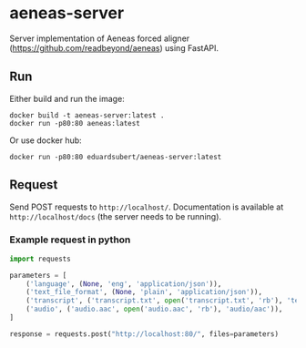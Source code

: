 # aeneas-server
Server implementation of Aeneas forced aligner (https://github.com/readbeyond/aeneas) using FastAPI. 

## Run
Either build and run the image:
``` 
docker build -t aeneas-server:latest .
docker run -p80:80 aeneas:latest
```
Or use docker hub:
```
docker run -p80:80 eduardsubert/aeneas-server:latest
```

## Request
Send POST requests to `http://localhost/`.
Documentation is available at `http://localhost/docs` (the server needs to be running).

### Example request in python
```python
import requests

parameters = [
    ('language', (None, 'eng', 'application/json')),
    ('text_file_format', (None, 'plain', 'application/json')),
    ('transcript', ('transcript.txt', open('transcript.txt', 'rb'), 'text/plain')),
    ('audio', ('audio.aac', open('audio.aac', 'rb'), 'audio/aac')),
]

response = requests.post("http://localhost:80/", files=parameters)
```
